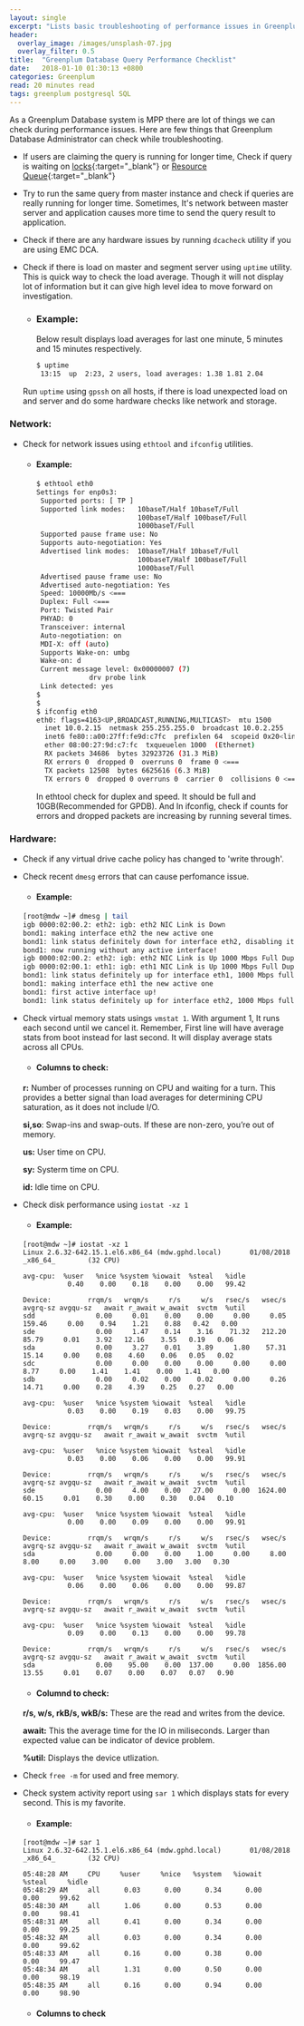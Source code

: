 ```yaml
---
layout: single
excerpt: "Lists basic troubleshooting of performance issues in Greenplum"
header:
  overlay_image: /images/unsplash-07.jpg
  overlay_filter: 0.5
title:  "Greenplum Database Query Performance Checklist"
date:   2018-01-10 01:30:13 +0800
categories: Greenplum
read: 20 minutes read
tags: greenplum postgresql SQL
---
```


As a Greenplum Database system is MPP there are lot of things we can check during performance issues. Here are few things that Greenplum Database Administrator can check while troubleshooting.

* If users are claiming the query is running for longer time, Check if query is waiting on [locks](http://www.pgyogesh.com/gpdb/2017/12/06/important-gpdb-sqls.html#waiters-information){:target="_blank"} or [Resource Queue](http://www.pgyogesh.com/gpdb/2017/12/06/important-gpdb-sqls.html#find-running-queries-or-statements-which-are-waiting-in-resource-queues){:target="_blank"}
* Try to run the same query from master instance and check if queries are really running for longer time. Sometimes, It's network between master server and application causes more time to send the query result to application.


* Check if there are any hardware issues by running `dcacheck` utility if you are using EMC DCA.

* Check if there is load on master and segment server using `uptime` utility. This is quick way to check the load average. Though it will not display lot of information but it can give high level idea to move forward on investigation.

   - ### Example:
      Below result displays load averages for last one minute, 5 minutes and 15 minutes respectively.

      ```sh
      $ uptime
       13:15  up  2:23, 2 users, load averages: 1.38 1.81 2.04
      ```

   Run `uptime` using `gpssh` on all hosts, if there is load unexpected load on and server and do some hardware checks like network and storage.


### Network:
* Check for network issues using `ethtool` and `ifconfig` utilities.

    - #### Example:

      ```sh
      $ ethtool eth0
      Settings for enp0s3:
	   Supported ports: [ TP ]
	   Supported link modes:   10baseT/Half 10baseT/Full
	                           100baseT/Half 100baseT/Full
	                           1000baseT/Full
	   Supported pause frame use: No
	   Supports auto-negotiation: Yes
	   Advertised link modes:  10baseT/Half 10baseT/Full
	                           100baseT/Half 100baseT/Full
	                           1000baseT/Full
	   Advertised pause frame use: No
	   Advertised auto-negotiation: Yes
	   Speed: 10000Mb/s <===
	   Duplex: Full <===
	   Port: Twisted Pair
	   PHYAD: 0
	   Transceiver: internal
	   Auto-negotiation: on
	   MDI-X: off (auto)
	   Supports Wake-on: umbg
	   Wake-on: d
	   Current message level: 0x00000007 (7)
		   	       drv probe link
	   Link detected: yes
      $
      $
      $ ifconfig eth0
      eth0: flags=4163<UP,BROADCAST,RUNNING,MULTICAST>  mtu 1500
        inet 10.0.2.15  netmask 255.255.255.0  broadcast 10.0.2.255
        inet6 fe80::a00:27ff:fe9d:c7fc  prefixlen 64  scopeid 0x20<link>
        ether 08:00:27:9d:c7:fc  txqueuelen 1000  (Ethernet)
        RX packets 34686  bytes 32923726 (31.3 MiB)
        RX errors 0  dropped 0  overruns 0  frame 0 <===
        TX packets 12508  bytes 6625616 (6.3 MiB)
        TX errors 0  dropped 0 overruns 0  carrier 0  collisions 0 <===
      ```
      In ethtool check for duplex and speed. It should be full and 10GB(Recommended for GPDB). And In ifconfig, check if counts for errors and dropped packets are increasing by running several times.


### Hardware:

* Check if any virtual drive cache policy has changed to 'write through'.


* Check recent `dmesg` errors that can cause perfomance issue.

	- #### Example:

	```bash
	[root@mdw ~]# dmesg | tail
	igb 0000:02:00.2: eth2: igb: eth2 NIC Link is Down
	bond1: making interface eth2 the new active one
	bond1: link status definitely down for interface eth2, disabling it
	bond1: now running without any active interface!
	igb 0000:02:00.2: eth2: igb: eth2 NIC Link is Up 1000 Mbps Full Duplex, Flow Control: RX
	igb 0000:02:00.1: eth1: igb: eth1 NIC Link is Up 1000 Mbps Full Duplex, Flow Control: RX
	bond1: link status definitely up for interface eth1, 1000 Mbps full duplex
	bond1: making interface eth1 the new active one
	bond1: first active interface up!
	bond1: link status definitely up for interface eth2, 1000 Mbps full duplex
	```

* Check virtual memory stats usings `vmstat 1`. With argument 1, It runs each second until we cancel it. Remember, First line will have average stats from boot instead for last second. It will display average stats across all CPUs.

	- #### Columns to check:

	**r:** Number of processes running on CPU and waiting for a turn. This provides a better signal than load averages for determining CPU saturation, as it does not include I/O.

	**si,so**: Swap-ins and swap-outs. If these are non-zero, you’re out of memory.

	**us:** User time on CPU.

	**sy:** Systerm time on CPU.

	**id:** Idle time on CPU.

* Check disk performance using `iostat -xz 1`

	- #### Example:

	```
	[root@mdw ~]# iostat -xz 1
	Linux 2.6.32-642.15.1.el6.x86_64 (mdw.gphd.local)       01/08/2018      _x86_64_        (32 CPU)

	avg-cpu:  %user   %nice %system %iowait  %steal   %idle
        	   0.40    0.00    0.18    0.00    0.00   99.42

	Device:         rrqm/s   wrqm/s     r/s     w/s   rsec/s   wsec/s avgrq-sz avgqu-sz   await r_await w_await  svctm  %util
	sdd               0.00     0.01    0.00    0.00     0.00     0.05   159.46     0.00    0.94    1.21    0.88   0.42   0.00
	sde               0.00     1.47    0.14    3.16    71.32   212.20    85.79     0.01    3.92   12.16    3.55   0.19   0.06
	sda               0.00     3.27    0.01    3.89     1.80    57.31    15.14     0.00    0.08    4.60    0.06   0.05   0.02
	sdc               0.00     0.00    0.00    0.00     0.00     0.00     8.77     0.00    1.41    1.41    0.00   1.41   0.00
	sdb               0.00     0.02    0.00    0.02     0.00     0.26    14.71     0.00    0.28    4.39    0.25   0.27   0.00

	avg-cpu:  %user   %nice %system %iowait  %steal   %idle
	           0.03    0.00    0.19    0.03    0.00   99.75

	Device:         rrqm/s   wrqm/s     r/s     w/s   rsec/s   wsec/s avgrq-sz avgqu-sz   await r_await w_await  svctm  %util

	avg-cpu:  %user   %nice %system %iowait  %steal   %idle
	           0.03    0.00    0.06    0.00    0.00   99.91

	Device:         rrqm/s   wrqm/s     r/s     w/s   rsec/s   wsec/s avgrq-sz avgqu-sz   await r_await w_await  svctm  %util
	sde               0.00     4.00    0.00   27.00     0.00  1624.00    60.15     0.01    0.30    0.00    0.30   0.04   0.10

	avg-cpu:  %user   %nice %system %iowait  %steal   %idle
	           0.00    0.00    0.09    0.00    0.00   99.91

	Device:         rrqm/s   wrqm/s     r/s     w/s   rsec/s   wsec/s avgrq-sz avgqu-sz   await r_await w_await  svctm  %util
	sda               0.00     0.00    0.00    1.00     0.00     8.00     8.00     0.00    3.00    0.00    3.00   3.00   0.30

	avg-cpu:  %user   %nice %system %iowait  %steal   %idle
	           0.06    0.00    0.06    0.00    0.00   99.87

	Device:         rrqm/s   wrqm/s     r/s     w/s   rsec/s   wsec/s avgrq-sz avgqu-sz   await r_await w_await  svctm  %util

	avg-cpu:  %user   %nice %system %iowait  %steal   %idle
	           0.09    0.00    0.13    0.00    0.00   99.78

	Device:         rrqm/s   wrqm/s     r/s     w/s   rsec/s   wsec/s avgrq-sz avgqu-sz   await r_await w_await  svctm  %util
	sda               0.00    95.00    0.00  137.00     0.00  1856.00    13.55     0.01    0.07    0.00    0.07   0.07   0.90
	```
	- #### Columnd to check:

	**r/s, w/s, rkB/s, wkB/s:** These are the read and writes from the device.

	**await:** This the average time for the IO in miliseconds. Larger than expected value can be indicator of device problem.

	**%util:** Displays the device utlization.

* Check `free -m` for used and free memory.

* Check system activity report using `sar 1` which displays stats for every second. This is my favorite.

	- #### Example:

	```
	[root@mdw ~]# sar 1
	Linux 2.6.32-642.15.1.el6.x86_64 (mdw.gphd.local)       01/08/2018      _x86_64_        (32 CPU)

	05:48:28 AM     CPU     %user     %nice   %system   %iowait    %steal     %idle
	05:48:29 AM     all      0.03      0.00      0.34      0.00      0.00     99.62
	05:48:30 AM     all      1.06      0.00      0.53      0.00      0.00     98.41
	05:48:31 AM     all      0.41      0.00      0.34      0.00      0.00     99.25
	05:48:32 AM     all      0.03      0.00      0.34      0.00      0.00     99.62
	05:48:33 AM     all      0.16      0.00      0.38      0.00      0.00     99.47
	05:48:34 AM     all      1.31      0.00      0.50      0.00      0.00     98.19
	05:48:35 AM     all      0.16      0.00      0.94      0.00      0.00     98.90
	```

	- #### Columns to check
